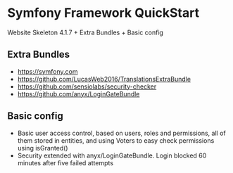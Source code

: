 # Symfony Framework QuickStart 
Website Skeleton 4.1.7 + Extra Bundles + Basic config
## Extra Bundles
+ https://symfony.com  
+ https://github.com/LucasWeb2016/TranslationsExtraBundle
+ https://github.com/sensiolabs/security-checker
+ https://github.com/anyx/LoginGateBundle
## Basic config
+ Basic user access control, based on users, roles and permissions, all of them stored in entities, and using Voters to easy check permissions using isGranted()
+ Security extended with anyx/LoginGateBundle. Login blocked 60 minutes after five failed attempts